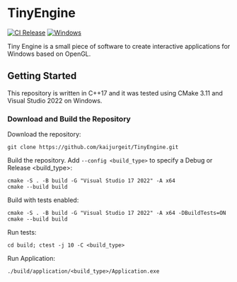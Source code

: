 # TinyEngine
[![CI Release](https://github.com/kaijurgeit/TinyEngine/actions/workflows/release.yml/badge.svg)](https://github.com/kaijurgeit/TinyEngine/actions/workflows/release.yml)
[![Windows](https://github.com/kaijurgeit/TinyEngine/actions/workflows/windows.yml/badge.svg)](https://github.com/kaijurgeit/TinyEngine/actions/workflows/windows.yml)

Tiny Engine is a small piece of software to create interactive applications for Windows based on OpenGL.

## Getting Started

This repository is written in C++17 and it was tested using CMake 3.11 and Visual Studio 2022 on Windows.

### Download and Build the Repository

Download the repository:

```
git clone https://github.com/kaijurgeit/TinyEngine.git
```

Build the repository. Add `--config <build_type>` to specify a Debug or Release <build_type>:

```
cmake -S . -B build -G "Visual Studio 17 2022" -A x64
cmake --build build
```

Build with tests enabled:

```
cmake -S . -B build -G "Visual Studio 17 2022" -A x64 -DBuildTests=ON
cmake --build build
```

Run tests:
```
cd build; ctest -j 10 -C <build_type>
```

Run Application:
```
./build/application/<build_type>/Application.exe
```